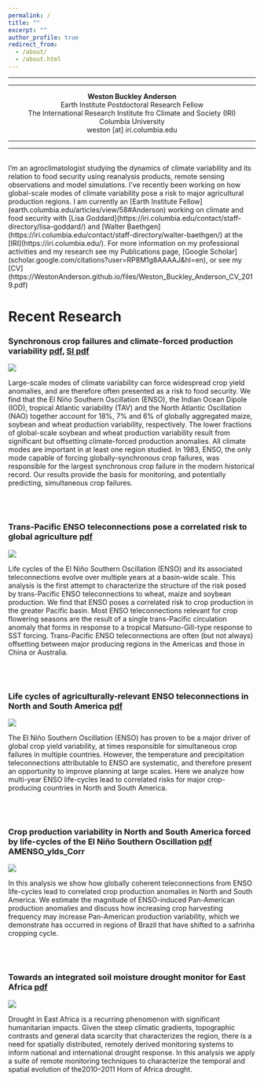 ```yaml
---
permalink: /
title: ""
excerpt: ""
author_profile: true
redirect_from: 
  - /about/
  - /about.html
---
```

---
---

<p style="text-align: center;"><b>Weston Buckley Anderson</b><br/>
Earth Institute Postdoctoral Research Fellow<br/>
The International Research Institute fro Climate and Society (IRI)<br/>
Columbia University <br/>
weston [at] iri.columbia.edu</p>

---
---
<br/>
I’m an agroclimatologist studying the dynamics of climate variability and its relation to food security using reanalysis products, remote  sensing observations and model simulations. I’ve recently been working on how global-scale modes of climate variability pose a risk to major agricultural production regions. I am currently an [Earth Institute Fellow](earth.columbia.edu/articles/view/58#Anderson) working on climate and food security with [Lisa Goddard](https://iri.columbia.edu/contact/staff-directory/lisa-goddard/) and  [Walter Baethgen](https://iri.columbia.edu/contact/staff-directory/walter-baethgen/) at the [IRI](https://iri.columbia.edu/). For more information on my professional activities and my research see my Publications page, [Google Scholar](scholar.google.com/citations?user=RP8M1g8AAAAJ&hl=en), or see my [CV](https://WestonAnderson.github.io/files/Weston_Buckley_Anderson_CV_2019.pdf)



# Recent Research

### Synchronous crop failures and climate-forced production variability [pdf](https://WestonAnderson.github.io/files/Anderson2019_synchronous.pdf), [SI pdf](https://WestonAnderson.github.io/files/Anderson2019_synchronous_SI.pdf)

![](https://WestonAnderson.github.io/images/SynchronousFailures.png)

Large-scale modes of climate variability can force widespread crop yield anomalies, and are therefore often presented as a risk to food security. We find that the El Niño Southern Oscillation (ENSO), the Indian Ocean Dipole (IOD), tropical Atlantic variability (TAV) and the North Atlantic Oscillation (NAO) together account for 18%, 7% and 6% of globally aggregated maize, soybean and wheat production variability, respectively. The lower fractions of global-scale soybean and wheat production variability result from significant but offsetting climate-forced production anomalies. All climate modes are important in at least one region studied. In 1983, ENSO, the only mode capable of forcing globally-synchronous crop failures, was responsible for the largest synchronous crop failure in the modern historical record. Our results provide the basis for monitoring, and potentially predicting, simultaneous crop failures.

<br/>
<br/>
 

### Trans-Pacific ENSO teleconnections pose a correlated risk to global agriculture [pdf](https://WestonAnderson.github.io/files/Anderson2018transpacific.pdf)

![](https://WestonAnderson.github.io/images/Transpacific.png)

Life cycles of the El Niño Southern Oscillation (ENSO) and its associated teleconnections evolve over multiple years at a basin-wide scale. This analysis is the first attempt to characterize the structure of the risk posed by trans-Pacific ENSO teleconnections to wheat, maize and soybean production. We find that ENSO poses a correlated risk to crop production in the greater Pacific basin. Most ENSO teleconnections relevant for crop flowering seasons are the result of a single trans-Pacific circulation anomaly that forms in response to a tropical Matsuno-Gill-type response to SST forcing. Trans-Pacific ENSO teleconnections are often (but not always) offsetting between major producing regions in the Americas and those in China or Australia.

 
<br/>
<br/>

### Life cycles of agriculturally-relevant ENSO teleconnections in North and South America [pdf](https://WestonAnderson.github.io/files/Anderson2016lifecycles.pdf)

![](https://WestonAnderson.github.io/images/ENSO_tele.png)

The El Niño Southern Oscillation (ENSO) has proven to be a major driver of global crop yield variability, at times responsible for simultaneous crop failures in multiple countries. However, the temperature and precipitation teleconnections attributable to ENSO are systematic, and therefore present an opportunity to improve planning at large scales. Here we analyze how multi-year ENSO life-cycles lead to correlated risks for major crop-producing countries in North and South America.


<br/>
<br/>

### Crop production variability in North and South America forced by life-cycles of the El Niño Southern Oscillation [pdf](https://WestonAnderson.github.io/files/Anderson2017crop.pdf)  AMENSO_ylds_Corr

![](https://WestonAnderson.github.io/images/AMENSO_ylds_Corr-768x576.png)

In this analysis we show how globally coherent teleconnections from ENSO life-cycles lead to correlated crop production anomalies in North and South America. We estimate the magnitude of ENSO-induced Pan-American production anomalies and discuss how increasing crop harvesting frequency may increase Pan-American production variability, which we demonstrate has occurred in regions of Brazil that have shifted to a safrinha cropping cycle.


<br/>
<br/>

### Towards an integrated soil moisture drought monitor for East Africa [pdf](https://WestonAnderson.github.io/files/Anderson2012drought.pdf)

![](https://WestonAnderson.github.io/images/drought_monitor.png)

Drought in East Africa is a recurring phenomenon with significant humanitarian impacts. Given the steep climatic gradients, topographic contrasts and general data scarcity that characterizes the region, there is a need for spatially distributed, remotely derived monitoring systems to inform national and international drought response. In this analysis we apply a suite of remote monitoring techniques to characterize the temporal and spatial evolution of the2010–2011 Horn of Africa drought.

 
